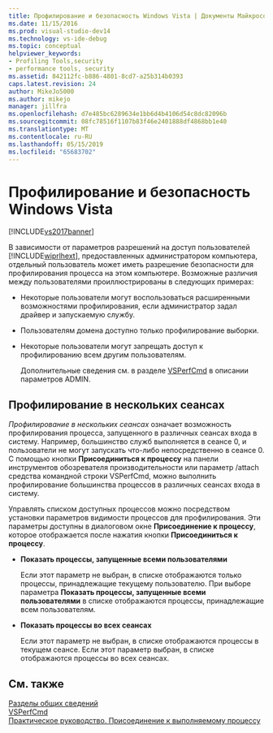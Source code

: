 ```yaml
---
title: Профилирование и безопасность Windows Vista | Документы Майкрософт
ms.date: 11/15/2016
ms.prod: visual-studio-dev14
ms.technology: vs-ide-debug
ms.topic: conceptual
helpviewer_keywords:
- Profiling Tools,security
- performance tools, security
ms.assetid: 842112fc-b886-4801-8cd7-a25b314b0393
caps.latest.revision: 24
author: MikeJo5000
ms.author: mikejo
manager: jillfra
ms.openlocfilehash: d7e485bc6289634e1bb6d4b4106d54c8dc82096b
ms.sourcegitcommit: 08fc78516f1107b83f46e2401888df4868bb1e40
ms.translationtype: MT
ms.contentlocale: ru-RU
ms.lasthandoff: 05/15/2019
ms.locfileid: "65683702"
---
```

# <a name="profiling-and-windows-vista-security"></a>Профилирование и безопасность Windows Vista
[!INCLUDE[vs2017banner](../includes/vs2017banner.md)]

В зависимости от параметров разрешений на доступ пользователей [!INCLUDE[wiprlhext](../includes/wiprlhext-md.md)], предоставленных администратором компьютера, отдельный пользователь может иметь разрешение безопасности для профилирования процесса на этом компьютере. Возможные различия между пользователями проиллюстрированы в следующих примерах:  
  
- Некоторые пользователи могут воспользоваться расширенными возможностями профилирования, если администратор задал драйвер и запускаемую службу.  
  
- Пользователям домена доступно только профилирование выборки.  
  
- Некоторые пользователи могут запрещать доступ к профилированию всем другим пользователям.  
  
  Дополнительные сведения см. в разделе [VSPerfCmd](../profiling/vsperfcmd.md) в описании параметров ADMIN.  
  
## <a name="cross-session-profiling"></a>Профилирование в нескольких сеансах  
 *Профилирование в нескольких сеансах* означает возможность профилирования процесса, запущенного в различных сеансах входа в систему. Например, большинство служб выполняется в сеансе 0, и пользователи не могут запускать что-либо непосредственно в сеансе 0. С помощью кнопки **Присоединиться к процессу** на панели инструментов обозревателя производительности или параметр /attach средства командной строки VSPerfCmd, можно выполнить профилирование большинства процессов в различных сеансах входа в систему.  
  
 Управлять списком доступных процессов можно посредством установки параметров видимости процессов для профилирования. Эти параметры доступны в диалоговом окне **Присоединение к процессу**, которое отображается после нажатия кнопки **Присоединиться к процессу**.  
  
- **Показать процессы, запущенные всеми пользователями**  
  
     Если этот параметр не выбран, в списке отображаются только процессы, принадлежащие текущему пользователю. При выборе параметра **Показать процессы, запущенные всеми пользователями** в списке отображаются процессы, принадлежащие всем пользователям.  
  
- **Показать процессы во всех сеансах**  
  
     Если этот параметр не выбран, в списке отображаются процессы в текущем сеансе. Если этот параметр выбран, в списке отображаются процессы во всех сеансах.  
  
## <a name="see-also"></a>См. также  
 [Разделы общих сведений](../profiling/overviews-performance-tools.md)   
 [VSPerfCmd](../profiling/vsperfcmd.md)   
 [Практическое руководство. Присоединение к выполняемому процессу](https://msdn.microsoft.com/636d0a52-4bfd-48d2-89ad-d7b9ca4dc4f4)
